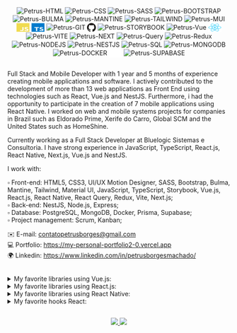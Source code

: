 <div style="display: inline_block" align="center"><br>
  <img align="center" alt="Petrus-HTML" height="20" width="30" src="https://cdn.jsdelivr.net/gh/devicons/devicon/icons/html5/html5-original.svg">
  <img align="center" alt="Petrus-CSS" height="20" width="30" src="https://cdn.jsdelivr.net/gh/devicons/devicon/icons/css3/css3-original.svg">
  <img align="center" alt="Petrus-SASS" height="20" width="30" src="https://cdn.jsdelivr.net/gh/devicons/devicon/icons/sass/sass-original.svg">
  <img align="center" alt="Petrus-BOOTSTRAP" height="20" width="30" src="https://cdn.jsdelivr.net/gh/devicons/devicon/icons/bootstrap/bootstrap-original.svg">
  <img align="center" alt="Petrus-BULMA" height="20" width="30" src="https://cdn.jsdelivr.net/gh/devicons/devicon/icons/bulma/bulma-plain.svg">
  <img align="center" alt="Petrus-MANTINE" height="20" width="30" src="https://user-images.githubusercontent.com/105453766/228110608-2ff3ba3f-b925-4aef-bba1-9bac27599733.svg">
  <img align="center" alt="Petrus-TAILWIND" height="20" width="28" src="https://upload.wikimedia.org/wikipedia/commons/thumb/d/d5/Tailwind_CSS_Logo.svg/512px-Tailwind_CSS_Logo.svg.png?20230715030042">
  <img align="center" alt="Petrus-MUI" height="25" width="25" src="https://cdn.jsdelivr.net/gh/devicons/devicon/icons/materialui/materialui-plain.svg">
  <img align="center" alt="Petrus-Js" height="20" width="30" src="https://raw.githubusercontent.com/devicons/devicon/master/icons/javascript/javascript-plain.svg">
  <img align="center" alt="Petrus-Ts" height="20" width="30" src="https://raw.githubusercontent.com/devicons/devicon/master/icons/typescript/typescript-plain.svg">
  <img align="center" alt="Petrus-GIT" height="20" width="30" src="https://cdn.jsdelivr.net/gh/devicons/devicon/icons/git/git-original.svg">
  <img align="center" alt="Petrus-GITHUB" height="20" width="20" src="/assets/GitHub.png">
  <img align="center" alt="Petrus-STORYBOOK" height="20" width="20" src="https://cdn.jsdelivr.net/gh/devicons/devicon/icons/storybook/storybook-original.svg">
  <img align="center" alt="Petrus-Vue" height="20" width="30" src="https://cdn.jsdelivr.net/gh/devicons/devicon/icons/vuejs/vuejs-original.svg">
  <img align="center" alt="Petrus-React" height="20" width="30" src="https://raw.githubusercontent.com/devicons/devicon/master/icons/react/react-original.svg">
  <img align="center" alt="Petrus-VITE" height="20" width="20" src="https://user-images.githubusercontent.com/105453766/228204405-b9e4e775-e3e0-4e27-b519-3da47960b8ac.png">
  <img align="center" alt="Petrus-NEXT" height="20" width="20" src="https://user-images.githubusercontent.com/105453766/228205273-25062219-d78c-42bf-bd72-e633a3c46d8b.svg">
  <img align="center" alt="Petrus-Query" height="20" width="25" src="https://user-images.githubusercontent.com/105453766/226477814-e25cd403-e787-4298-9979-652375601892.png">
  <img align="center" alt="Petrus-Redux" height="20" width="30" src="https://cdn.jsdelivr.net/gh/devicons/devicon/icons/redux/redux-original.svg">
  <img align="center" alt="Petrus-NODEJS" height="20" width="30" src="https://cdn.jsdelivr.net/gh/devicons/devicon/icons/nodejs/nodejs-original.svg">
  <img align="center" alt="Petrus-NESTJS" height="20" width="30" src="https://nestjs.com/logo-small.ede75a6b.svg">
  <img align="center" alt="Petrus-SQL" height="20" width="30" src="https://cdn.jsdelivr.net/gh/devicons/devicon/icons/postgresql/postgresql-original.svg">
  <img align="center" alt="Petrus-MONGODB" height="20" width="30" src="https://cdn.jsdelivr.net/gh/devicons/devicon/icons/mongodb/mongodb-original.svg">
  <img align="center" alt="Petrus-DOCKER" height="35" width="30" src="https://cdn.jsdelivr.net/gh/devicons/devicon/icons/docker/docker-original.svg">
  <img align="center" alt="Petrus-PRISMA" height="20" width="30" src="https://raw.githubusercontent.com/prisma/presskit/d48363389f2f2014ebab94ca3065ff86e5165e12/Assets/Prisma-LightSymbol.svg">
  <img align="center" alt="Petrus-SUPABASE" height="20" width="30" src="https://www.vectorlogo.zone/logos/supabase/supabase-icon.svg">
</div>

##

Full Stack and Mobile Developer with 1 year and 5 months of experience creating mobile applications and software. I actively contributed to the development of more than 13 web applications as Front End using technologies such as React, Vue.js and NestJS. Furthermore, i had the opportunity to participate in the creation of 7 mobile applications using React Native. I worked on web and mobile systems projects for companies in Brazil such as Eldorado Prime, Xerife do Carro, Global SCM and the United States such as HomeShine.

Currently working as a Full Stack Developer at Bluelogic Sistemas e Consultoria. I have strong experience in JavaScript, TypeScript, React.js, React Native, Next.js, Vue.js and NestJS.

I work with:

▫ Front-end: HTML5, CSS3, UI/UX Motion Designer, SASS, Bootstrap, Bulma, Mantine, Tailwind, Material UI, JavaScript, TypeScript, Storybook, Vue.js, React.js, React Native, React Query, Redux, Vite, Next.js; <br/>
▫ Back-end: NestJS, Node.js, Express; <br/>
▫ Database: PostgreSQL, MongoDB, Docker, Prisma, Supabase; <br/>
▫ Project management: Scrum, Kanban; <br/>

✉️ E-mail: contatopetrusborges@gmail.com <br/>
💻 Portfolio: https://my-personal-portfolio2-0.vercel.app <br/>
🌍 Linkedin: https://www.linkedin.com/in/petrusborgesmachado/

##

<details>
 <summary>
  My favorite libraries using Vue.js:
 </summary>
  
 ▫ [VUE GSAP](https://greensock.com/gsap/)<br/>
 ▫ [VUE MASKA](https://beholdr.github.io/maska/#/)<br/>
 ▫ [VUE TROISJS](https://troisjs.github.io)<br/>
 ▫ [VUE ANIMATE](https://animate.style)<br/>
 ▫ [VUE CAROUSEL](https://ismail9k.github.io/vue3-carousel/)<br/>
 ▫ [VUE TINY EMITTER](https://www.npmjs.com/package/tiny-emitter)<br/>
</details>

<details>
 <summary>
  My favorite libraries using React.js:
 </summary>
  
 ▫ [React TILT](https://github.com/jonathandion/react-tilt)<br/>
 ▫ [React AOS](https://github.com/michalsnik/aos)<br/>
 ▫ [React GSAP](https://github.com/bitworking/react-gsap)<br/>
 ▫ [React FORM](https://react-hook-form.com)<br/>
 ▫ [React AXIOS](https://github.com/axios/axios)<br/>
 ▫ [React EMAIL](https://react.email)<br/>
 ▫ [React REDUX](https://redux.js.org)<br/>
 ▫ [React LOTTIE ⭐⭐⭐](https://www.npmjs.com/package/react-lottie-player)<br/>
 ▫ [React SWIPER](https://github.com/nolimits4web/swiper)<br/>
 ▫ [React SPRING](https://react-spring.dev/#introduction)<br/>
 ▫ [React LEAFLET](https://react-leaflet.js.org)<br/>
 ▫ [React RADIX UI ⭐⭐⭐⭐⭐](https://www.radix-ui.com)<br/>
 ▫ [React TOASTIFY](https://yarnpkg.com/package/react-toastify)<br/>
 ▫ [React ZUSTAND](https://github.com/pmndrs/zustand)<br/>
 ▫ [React TAILWIND](https://tailwindcss.com)<br/>
 ▫ [React MANTINE](https://mantine.dev)<br/>
 ▫ [React SPINNERS](https://www.davidhu.io/react-spinners/)<br/>
 ▫ [React DROPZONE](https://react-dropzone.js.org)<br/>
 ▫ [React HOT TOAST](https://react-hot-toast.com)<br/>
 ▫ [React SHADCN/UI ⭐⭐⭐⭐](https://ui.shadcn.com)<br/>
 ▫ [React SHADCN/UI PHONE INPUT ⭐⭐⭐⭐](https://shadcn-phone-input.vercel.app)<br/>
 ▫ [React SHADCN/UI COLOR PICKER ⭐⭐⭐⭐]([https://shadcn-phone-input.vercel.app](https://gradientpicker.vercel.app))<br/>
 ▫ [React DAY PICKER](https://react-day-picker.js.org)<br/>
 ▫ [React USE SOUND](https://github.com/joshwcomeau/use-sound)<br/>
 ▫ [React PROP-TYPES](https://www.npmjs.com/package/prop-types)<br/>
 ▫ [React MATERIAL UI](https://mui.com)<br/>
 ▫ [React HEADLESS UI ⭐⭐⭐](https://headlessui.com)<br/>
 ▫ [React NATIVEWIND](https://www.nativewind.dev/quick-starts/react-native-cli)<br/>
 ▫ [React JSON SERVER](https://github.com/typicode/json-server)<br/>
 ▫ [React ESLINT HOOK](https://www.npmjs.com/package/eslint-plugin-react-hooks)<br/>
 ▫ [React ROUTER-DOM](https://www.npmjs.com/package/react-router-dom)<br/>
 ▫ [React FULL CALENDAR](https://github.com/fullcalendar/fullcalendar-react)<br/>
 ▫ [React MUI SCHEDULER](https://github.com/rouftom/react-mui-scheduler)<br/>
 ▫ [React MUI DATATABLES](https://github.com/gregnb/mui-datatables)<br/>
 ▫ [React TANSTACK TABLE ⭐⭐⭐⭐⭐](https://tanstack.com/table/latest)<br/>
 ▫ [React TANSTACK QUERY ⭐⭐⭐⭐⭐](https://tanstack.com/query/latest/)<br/>
 ▫ [React NEXT CLOUDINARY](https://next-cloudinary.spacejelly.dev)<br/>
 ▫ [React TAILWIND ANIMATE](https://www.npmjs.com/package/tailwindcss-animate)<br/>
 ▫ [React STYLED-COMPONENTS](https://styled-components.com)<br/>
 ▫ [React HOOK FORM](https://github.com/react-hook-form)<br/>
 ▫ [React HOOK FORM RESOLVERS](https://github.com/react-hook-form/resolvers)<br/>
 ▫ [React NEXTJS INTERNATIONALIZATION](https://next-intl-docs.vercel.app)<br/>
 ▫ [Storybook](https://storybook.js.org)<br/>
 ▫ [Check Updates](https://www.npmjs.com/package/npm-check-updates)<br/>
 ▫ [Dub](https://dub.sh)<br/>
 ▫ [Framer Motion](https://www.framer.com/motion/)<br/>
</details>

<details>
 <summary>
  My favorite libraries using React Native:
 </summary>
 
 ▫ [React Native CLI](https://github.com/react-native-community/cli)<br/>
 ▫ [React Native SWIPER](https://github.com/leecade/react-native-swiper)<br/>
 ▫ [React Native NAVIGATION](https://reactnavigation.org)<br/>
 ▫ [React Native MASKED TEXT](https://github.com/bhrott/react-native-masked-text#readme)<br/>
 ▫ [React Native Calendars](https://github.com/wix/react-native-calendars)<br/>
 ▫ [React Native Input Phone](https://github.com/garganurag893/react-native-phone-number-input/tree/master)<br/>
</details>

<details>
 <summary>
  My favorite hooks React:
 </summary>
  
 ▫ [SWR](https://swr.vercel.app/pt-BR)<br/>
 ▫ [ahooks](https://ahooks.js.org)<br/>
 ▫ [useHooks](https://usehooks.com)<br/>
 ▫ [useHooks TypeScript](https://usehooks-ts.com)<br/>
</details>

##
  
<div align="center">
  <a href="https://github.com/PetrusBorges">
  <img height="145em" src="http://github-readme-streak-stats.herokuapp.com?user=PetrusBorges&theme=dark"/>
  <img height="145em" src="https://github-readme-stats.vercel.app/api/top-langs/?username=PetrusBorges&layout=compact&langs_count=7&theme=dark"/>
</div>
